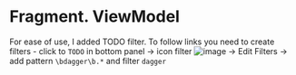 # Fragment. ViewModel

For ease of use, I added TODO filter. To follow links you need to create filters - click to `TODO`
in bottom panel -> icon
filter ![image](https://user-images.githubusercontent.com/121166010/214673108-b36497d7-85a4-4086-8beb-c6e8dbe297ad.png)
-> Edit Filters -> add pattern `\bdagger\b.*` and filter `dagger`
 
